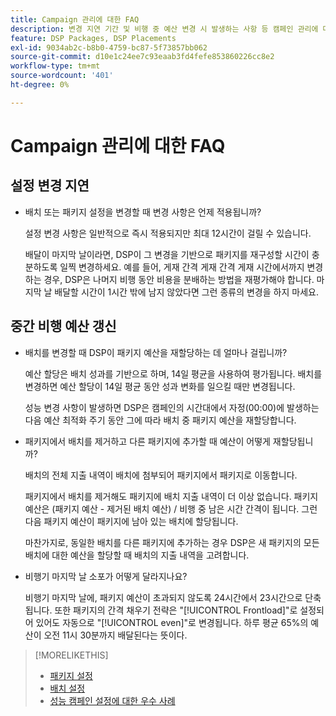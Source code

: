 ```yaml
---
title: Campaign 관리에 대한 FAQ
description: 변경 지연 기간 및 비행 중 예산 변경 시 발생하는 사항 등 캠페인 관리에 대해 자세히 알아보십시오.
feature: DSP Packages, DSP Placements
exl-id: 9034ab2c-b8b0-4759-bc87-5f73857bb062
source-git-commit: d10e1c24ee7c93eaab3fd4fefe853860226cc8e2
workflow-type: tm+mt
source-wordcount: '401'
ht-degree: 0%

---
```


# Campaign 관리에 대한 FAQ

<!-- Most of this information should be moved into the relevant topics (especially editing topics). -->

## 설정 변경 지연

* 배치 또는 패키지 설정을 변경할 때 변경 사항은 언제 적용됩니까?

   설정 변경 사항은 일반적으로 즉시 적용되지만 최대 12시간이 걸릴 수 있습니다.

   배달이 마지막 날이라면, DSP이 그 변경을 기반으로 패키지를 재구성할 시간이 충분하도록 일찍 변경하세요. 예를 들어, 게재 간격 게재 간격 게재 시간에서까지 변경하는 경우, DSP은 나머지 비행 동안 비용을 분배하는 방법을 재평가해야 합니다. 마지막 날 배달할 시간이 1시간 밖에 남지 않았다면 그런 종류의 변경을 하지 마세요.

## 중간 비행 예산 갱신

* 배치를 변경할 때 DSP이 패키지 예산을 재할당하는 데 얼마나 걸립니까?

   예산 할당은 배치 성과를 기반으로 하며, 14일 평균을 사용하여 평가됩니다. 배치를 변경하면 예산 할당이 14일 평균 동안 성과 변화를 일으킬 때만 변경됩니다.

   성능 변경 사항이 발생하면 DSP은 캠페인의 시간대에서 자정(00:00)에 발생하는 다음 예산 최적화 주기 동안 그에 따라 배치 중 패키지 예산을 재할당합니다.

* 패키지에서 배치를 제거하고 다른 패키지에 추가할 때 예산이 어떻게 재할당됩니까?

   배치의 전체 지출 내역이 배치에 첨부되어 패키지에서 패키지로 이동합니다.

   패키지에서 배치를 제거해도 패키지에 배치 지출 내역이 더 이상 없습니다. 패키지 예산은 (패키지 예산 - 제거된 배치 예산) / 비행 중 남은 시간 간격이 됩니다. 그런 다음 패키지 예산이 패키지에 남아 있는 배치에 할당됩니다.

   마찬가지로, 동일한 배치를 다른 패키지에 추가하는 경우 DSP은 새 패키지의 모든 배치에 대한 예산을 할당할 때 배치의 지출 내역을 고려합니다.

* 비행기 마지막 날 소포가 어떻게 달라지나요?

   비행기 마지막 날에, 패키지 예산이 초과되지 않도록 24시간에서 23시간으로 단축됩니다. 또한 패키지의 간격 채우기 전략은 &quot;[!UICONTROL Frontload]&quot;로 설정되어 있어도 자동으로 &quot;[!UICONTROL even]&quot;로 변경됩니다. 하루 평균 65%의 예산이 오전 11시 30분까지 배달된다는 뜻이다.

>[!MORELIKETHIS]
>
>* [패키지 설정](/help/dsp/campaign-management/packages/package-settings.md)
>* [배치 설정](/help/dsp/campaign-management/placements/placement-settings.md)
>* [성능 캠페인 설정에 대한 우수 사례](/help/dsp/optimization/campaign-best-practices-performance.md)

